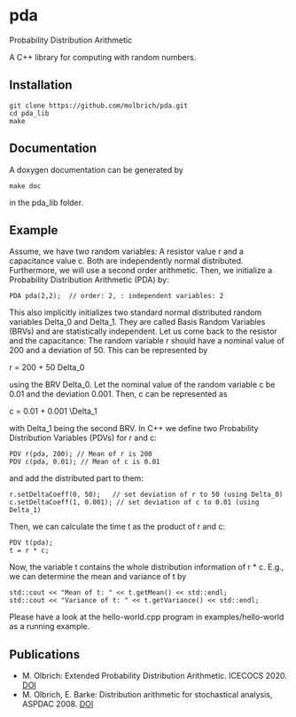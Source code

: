 # pda
Probability Distribution Arithmetic

A C++ library for computing with random numbers.

## Installation
```
git clone https://github.com/molbrich/pda.git
cd pda_lib
make
```

## Documentation
A doxygen documentation can be generated by
```
make doc
```
in the pda_lib folder.

## Example

Assume, we have two random variables: A resistor value r and a capacitance value c. Both are independently normal distributed. 
Furthermore, we will use a second order arithmetic. Then, we initialize a Probability Distribution Arithmetic (PDA) by:
```
PDA pda(2,2);  // order: 2, : independent variables: 2
```
This also implicitly initializes two standard normal distributed random variables Delta_0 and Delta_1.
They are called Basis Random Variables (BRVs) and are statistically independent.
Let us come back to the resistor and the capacitance:
The random variable r should have a nominal value of 200 and a deviation of 50. This can be represented by

r = 200 + 50 Delta_0

using the BRV Delta_0.
Let the nominal value of the random variable c be 0.01 and the deviation 0.001. Then, c can be represented as

c = 0.01 + 0.001 \Delta_1

with Delta_1 being the second BRV.
In C++ we define two Probability Distribution Variables (PDVs) for r and c:
```
PDV r(pda, 200); // Mean of r is 200
PDV c(pda, 0.01); // Mean of c is 0.01
```
and add the distributed part to them:
```
r.setDeltaCoeff(0, 50);   // set deviation of r to 50 (using Delta_0)
c.setDeltaCoeff(1, 0.001); // set deviation of c to 0.01 (using Delta_1)
```
Then, we can calculate the time t as the product of r and c:
```
PDV t(pda);
t = r * c;
```
Now, the variable t contains the whole distribution information of r * c.
E.g., we can determine the mean and variance of t by
```
std::cout << "Mean of t: " << t.getMean() << std::endl;
std::cout << "Variance of t: " << t.getVariance() << std::endl;
```

Please have a look at the hello-world.cpp program in examples/hello-world as a running example.

## Publications
* M. Olbrich: Extended Probability Distribution Arithmetic. ICECOCS 2020. [DOI](https://doi.org/10.1109/ICECOCS50124.2020.9314534)
* M. Olbrich, E. Barke: Distribution arithmetic for stochastical analysis, ASPDAC 2008. [DOI](https://doi.org/10.1109/ASPDAC.2008.4484009)
